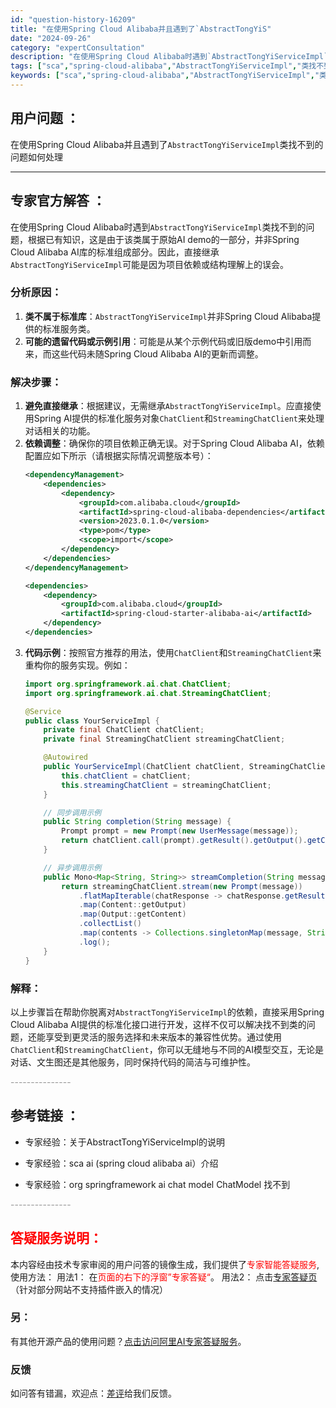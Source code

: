 ```yaml
---
id: "question-history-16209"
title: "在使用Spring Cloud Alibaba并且遇到了`AbstractTongYiS"
date: "2024-09-26"
category: "expertConsultation"
description: "在使用Spring Cloud Alibaba时遇到`AbstractTongYiServiceImpl`类找不到的问题，根据已有知识，这是由于该类属于原始AI demo的一部分，并非Spring Cloud Alibaba AI库的标准组成部分。因此，直接继承`AbstractTongYiServ"
tags: ["sca","spring-cloud-alibaba","AbstractTongYiServiceImpl","类找不到","解决方法","Spring","Cloud"]
keywords: ["sca","spring-cloud-alibaba","AbstractTongYiServiceImpl","类找不到","解决方法","Spring","Cloud"]
---
```


## 用户问题 ： 
 在使用Spring Cloud Alibaba并且遇到了`AbstractTongYiServiceImpl`类找不到的问题如何处理  

---------------
## 专家官方解答 ：

在使用Spring Cloud Alibaba时遇到`AbstractTongYiServiceImpl`类找不到的问题，根据已有知识，这是由于该类属于原始AI demo的一部分，并非Spring Cloud Alibaba AI库的标准组成部分。因此，直接继承`AbstractTongYiServiceImpl`可能是因为项目依赖或结构理解上的误会。

### 分析原因：
1. **类不属于标准库**：`AbstractTongYiServiceImpl`并非Spring Cloud Alibaba提供的标准服务类。
2. **可能的遗留代码或示例引用**：可能是从某个示例代码或旧版demo中引用而来，而这些代码未随Spring Cloud Alibaba AI的更新而调整。

### 解决步骤：
1. **避免直接继承**：根据建议，无需继承`AbstractTongYiServiceImpl`。应直接使用Spring AI提供的标准化服务对象`ChatClient`和`StreamingChatClient`来处理对话相关的功能。
2. **依赖调整**：确保你的项目依赖正确无误。对于Spring Cloud Alibaba AI，依赖配置应如下所示（请根据实际情况调整版本号）：
   ```xml
   <dependencyManagement>
       <dependencies>
           <dependency>
               <groupId>com.alibaba.cloud</groupId>
               <artifactId>spring-cloud-alibaba-dependencies</artifactId>
               <version>2023.0.1.0</version>
               <type>pom</type>
               <scope>import</scope>
           </dependency>
       </dependencies>
   </dependencyManagement>

   <dependencies>
       <dependency>
           <groupId>com.alibaba.cloud</groupId>
           <artifactId>spring-cloud-starter-alibaba-ai</artifactId>
       </dependency>
   </dependencies>
   ```
3. **代码示例**：按照官方推荐的用法，使用`ChatClient`和`StreamingChatClient`来重构你的服务实现。例如：
   ```java
   import org.springframework.ai.chat.ChatClient;
   import org.springframework.ai.chat.StreamingChatClient;
   
   @Service
   public class YourServiceImpl {
       private final ChatClient chatClient;
       private final StreamingChatClient streamingChatClient;
   
       @Autowired
       public YourServiceImpl(ChatClient chatClient, StreamingChatClient streamingChatClient) {
           this.chatClient = chatClient;
           this.streamingChatClient = streamingChatClient;
       }
   
       // 同步调用示例
       public String completion(String message) {
           Prompt prompt = new Prompt(new UserMessage(message));
           return chatClient.call(prompt).getResult().getOutput().getContent();
       }
   
       // 异步调用示例
       public Mono<Map<String, String>> streamCompletion(String message) {
           return streamingChatClient.stream(new Prompt(message))
               .flatMapIterable(chatResponse -> chatResponse.getResults())
               .map(Content::getOutput)
               .map(Output::getContent)
               .collectList()
               .map(contents -> Collections.singletonMap(message, String.join("", contents)))
               .log();
       }
   }
   ```

### 解释：
以上步骤旨在帮助你脱离对`AbstractTongYiServiceImpl`的依赖，直接采用Spring Cloud Alibaba AI提供的标准化接口进行开发，这样不仅可以解决找不到类的问题，还能享受到更灵活的服务选择和未来版本的兼容性优势。通过使用`ChatClient`和`StreamingChatClient`，你可以无缝地与不同的AI模型交互，无论是对话、文生图还是其他服务，同时保持代码的简洁与可维护性。


<font color="#949494">---------------</font> 


## 参考链接 ：

* 专家经验：关于AbstractTongYiServiceImpl的说明 
 
 * 专家经验：sca ai (spring cloud alibaba ai）介绍 
 
 * 专家经验：org springframework ai chat model ChatModel 找不到 


 <font color="#949494">---------------</font> 
 


## <font color="#FF0000">答疑服务说明：</font> 

本内容经由技术专家审阅的用户问答的镜像生成，我们提供了<font color="#FF0000">专家智能答疑服务</font>,使用方法：
用法1： 在<font color="#FF0000">页面的右下的浮窗”专家答疑“</font>。
用法2： 点击[专家答疑页](https://answer.opensource.alibaba.com/docs/intro)（针对部分网站不支持插件嵌入的情况）
### 另：


有其他开源产品的使用问题？[点击访问阿里AI专家答疑服务](https://answer.opensource.alibaba.com/docs/intro)。
### 反馈
如问答有错漏，欢迎点：[差评](https://ai.nacos.io/user/feedbackByEnhancerGradePOJOID?enhancerGradePOJOId=16217)给我们反馈。
